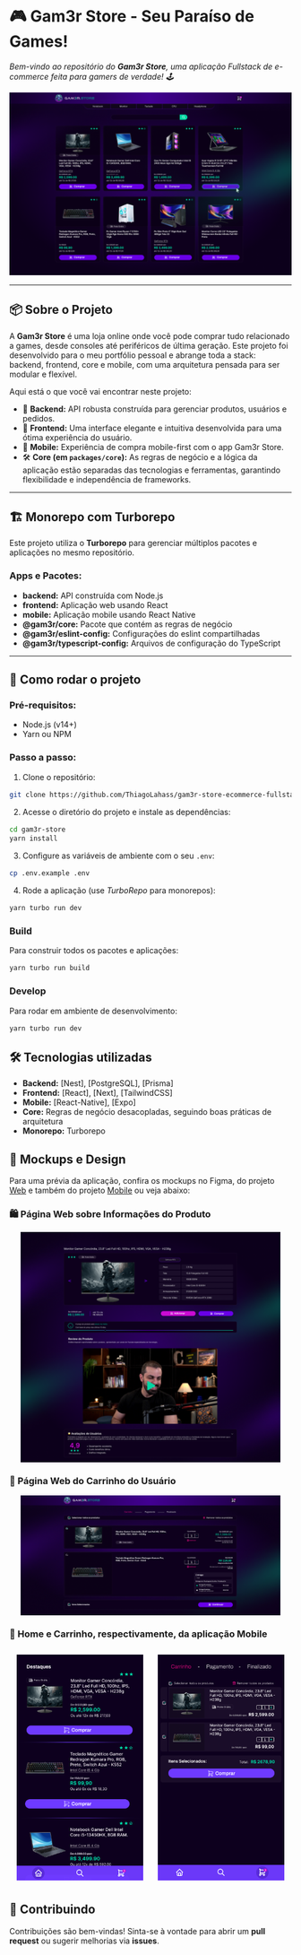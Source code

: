 # 🎮 **Gam3r Store** - Seu Paraíso de Games!

_Bem-vindo ao repositório do **Gam3r Store**, uma aplicação Fullstack de e-commerce feita para gamers de verdade! 🕹️_

<p align="center">
  <img src="/media/web-home.png" alt="Mockup da loja Gam3r Store">
</p>

---

## 📦 **Sobre o Projeto**
A **Gam3r Store** é uma loja online onde você pode comprar tudo relacionado a games, desde consoles até periféricos de última geração. Este projeto foi desenvolvido para o meu portfólio pessoal e abrange toda a stack: backend, frontend, core e mobile, com uma arquitetura pensada para ser modular e flexível.

Aqui está o que você vai encontrar neste projeto:

- 🚀 **Backend:** API robusta construída para gerenciar produtos, usuários e pedidos.
- 🎨 **Frontend:** Uma interface elegante e intuitiva desenvolvida para uma ótima experiência do usuário.
- 📱 **Mobile:** Experiência de compra mobile-first com o app Gam3r Store.
- 🛠️ **Core (em `packages/core`):** As regras de negócio e a lógica da aplicação estão separadas das tecnologias e ferramentas, garantindo flexibilidade e independência de frameworks.

---

## 🏗 **Monorepo com Turborepo**

Este projeto utiliza o **Turborepo** para gerenciar múltiplos pacotes e aplicações no mesmo repositório.

### **Apps e Pacotes:**

- **backend:** API construída com Node.js
- **frontend:** Aplicação web usando React
- **mobile:** Aplicação mobile usando React Native
- **@gam3r/core:** Pacote que contém as regras de negócio
- **@gam3r/eslint-config:** Configurações do eslint compartilhadas
- **@gam3r/typescript-config:** Arquivos de configuração do TypeScript

---

## 🚀 **Como rodar o projeto**

### Pré-requisitos:
- Node.js (v14+)
- Yarn ou NPM

### Passo a passo:
1. Clone o repositório:
```bash
git clone https://github.com/ThiagoLahass/gam3r-store-ecommerce-fullstack-application.git
```

2. Acesse o diretório do projeto e instale as dependências:
```bash
cd gam3r-store
yarn install
```

3. Configure as variáveis de ambiente com o seu `.env`:
```bash
cp .env.example .env
```

4. Rode a aplicação (use *TurboRepo* para monorepos):
```bash
yarn turbo run dev
```

### Build
Para construir todos os pacotes e aplicações:
```bash
yarn turbo run build
```

### Develop
Para rodar em ambiente de desenvolvimento:
```bash
yarn turbo run dev
```

## 🛠️ **Tecnologias utilizadas**

- **Backend:** [Nest], [PostgreSQL], [Prisma]
- **Frontend:** [React], [Next], [TailwindCSS]
- **Mobile:** [React-Native], [Expo]
- **Core:** Regras de negócio desacopladas, seguindo boas práticas de arquitetura
- **Monorepo:** Turborepo

## 📱 **Mockups e Design**
Para uma prévia da aplicação, confira os mockups no Figma, do projeto [Web](https://www.figma.com/design/0YkvCVWX1JNokdsHlufqyR/Gam3rStore?node-id=0-1&t=ByqB0jN0VRF4Sw6u-1) e também do projeto [Mobile](https://www.figma.com/design/2KkR2QqezLQn5FPa7gaoUB/Gam3rStore---Mobile?t=PMsmr7TGbliPr8T3-1) ou veja abaixo:


### **🛍️ Página Web sobre Informações do Produto**
<div style="display: flex; justify-content: center; margin: 5px 20px">
    <img src="./media/web-product-info.png" alt="Mockup Web Product Info da Gam3r Store">
</div>

### **🛒 Página Web do Carrinho do Usuário**
<div style="display: flex; justify-content: center; margin: 5px 20px">
    <img src="./media/web-cart.png" alt="Mockup Web Cart da Gam3r Store">
</div>

### **📱 Home e Carrinho, respectivamente, da aplicação Mobile**
<div style="display: flex; justify-content: space-around; align-items: center; width: 100%;">
    <img src="./media/mobile-home.png" alt="Mockup Mobile Home da Gam3r Store" style="width: 45%; margin: 10px;">
    <img src="./media/mobile-cart.png" alt="Mockup Mobile Cart da Gam3r Store" style="width: 45%; margin: 10px;">
</div>




## 🤝 **Contribuindo**
Contribuições são bem-vindas! Sinta-se à vontade para abrir um **pull request** ou sugerir melhorias via **issues**.